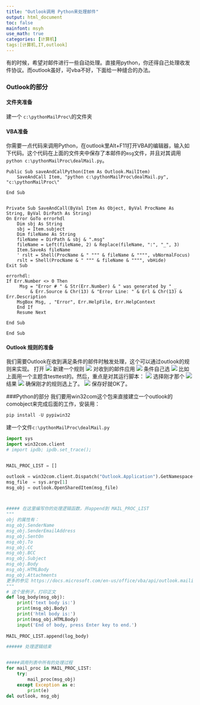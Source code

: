 ```yaml
---
title: "Outlook调用 Python来处理邮件"
output: html_document
toc: false
mainfont: msyh
use_math: true
categories: [计算机]
tags:[计算机,IT,outlook]
---
```

<meta http-equiv='Content-Type' content='text/html; charset=utf-8' />

有的时候，希望对邮件进行一些自动处理。直接用python，你还得自己处理收发件协议。而outlook虽好，可vba不好，下面给一种缝合的办法。

### Outlook的部分
#### 文件夹准备
建一个 `c:\pythonMailProc\`的文件夹
#### VBA准备
你需要一点代码来调用Python，在outlook里Alt+F11打开VBA的编辑器，输入如下代码。这个代码在上面的文件夹中保存了本邮件的`msg`文件，并且对其调用 `python c:\pythonMailProc\dealMail.py`。

``` vba
Public Sub saveAndCallPython(Item As Outlook.MailItem)
    SaveAndCall Item, "python c:\pythonMailProc\dealMail.py", "c:\pythonMailProc\"

End Sub


Private Sub SaveAndCall(ByVal Item As Object, ByVal ProcName As String, ByVal DirPath As String)
On Error GoTo errorhdl
    Dim sbj As String
    sbj = Item.subject
    Dim fileName As String
    fileName = DirPath & sbj & ".msg"
    fileName = Left(fileName, 2) & Replace(fileName, ":", "_", 3)
    Item.SaveAs fileName
    ' rslt = Shell(ProcName & " """ & fileName & """", vbNormalFocus)
    rslt = Shell(ProcName & " """ & fileName & """", vbHide)
Exit Sub

errorhdl:
If Err.Number <> 0 Then
     Msg = "Error # " & Str(Err.Number) & " was generated by " _
         & Err.Source & Chr(13) & "Error Line: " & Erl & Chr(13) & Err.Description
    MsgBox Msg, , "Error", Err.HelpFile, Err.HelpContext
    End If
    Resume Next

End Sub

End Sub
```
#### Outlook 规则的准备
我们需要Outlook在收到满足条件的邮件时触发处理，这个可以通过outlook的规则来实现。
打开
![](./img/1657173520.png)
新建一个规则
![](./img/1657173534.png)
对收到的邮件应用
![](./img/1657173545.png)
条件自己选
![](./img/1657173565.png)
比如上面用一个主题含testtest的。然后，重点是对其运行脚本：
![](./img/1657173592.png)
选择刚才那个
![](./img/1657173606.png)
结果
![](./img/1657173617.png)
确保刚才的规则选上了。
![](./img/1657173631.png)
保存好就OK了。

###Python的部分
我们要用win32com这个包来直接建立一个outlook的comobject来完成后面的工作，安装用：
``` powershell
pip install -U pypiwin32
```
建一个文件`c:\pythonMailProc\dealMail.py`
``` python
import sys
import win32com.client
# import ipdb; ipdb.set_trace();


MAIL_PROC_LIST = []

outlook = win32com.client.Dispatch("Outlook.Application").GetNamespace("MAPI")
msg_file  = sys.argv[1]
msg_obj = outlook.OpenSharedItem(msg_file)



##### 在这里编写你的处理逻辑函数，并append到 MAIL_PROC_LIST
"""
obj 的属性有：
msg_obj.SenderName
msg_obj.SenderEmailAddress
msg_obj.SentOn
msg_obj.To
msg_obj.CC
msg_obj.BCC
msg_obj.Subject
msg_obj.Body
msg_obj.HTMLBody
msg_obj.Attachments
更多的参见 https://docs.microsoft.com/en-us/office/vba/api/outlook.mailitem
"""
# 这个是例子，打印正文
def log_body(msg_obj):
    print('text body is:')
    print(msg_obj.Body)
    print('html body is:')
    print(msg_obj.HTMLBody)    
    input('End of body, press Enter key to end.')
    
MAIL_PROC_LIST.append(log_body)

###### 处理逻辑结束


#####调用列表中所有的处理过程
for mail_proc in MAIL_PROC_LIST:
    try:
        mail_proc(msg_obj)
    except Exception as e:
        print(e)
del outlook, msg_obj

```
